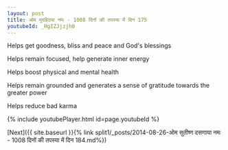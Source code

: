 ```yaml
---
layout: post
title: ओम मुदहिठया नमः - 1008 दिनों की तपस्या में दिन 175
youtubeId: _HgIZJjzjh0
---
```

 
 
Helps get goodness, bliss and peace and God's blessings
 
Helps remain focused, help generate inner energy 
 
Helps boost physical and mental health 
 
Helps remain grounded and generates a sense of gratitude towards the greater power 
 
Helps reduce bad karma
 
 
 
 


{% include youtubePlayer.html id=page.youtubeId %}
 
[Next]({{ site.baseurl }}{% link  split1/_posts/2014-08-26-ओम सुतीष्ण दसणाया नमः - 1008 दिनों की तपस्या में दिन 184.md%})
 

